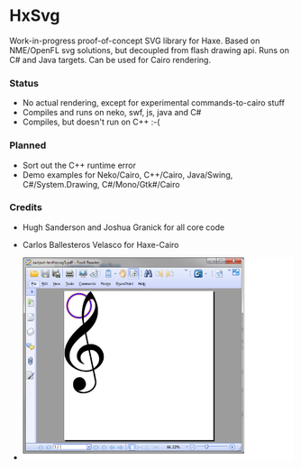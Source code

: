 # HxSvg
Work-in-progress proof-of-concept SVG library for Haxe. Based on NME/OpenFL svg solutions, but decoupled from flash drawing api. Runs on C# and Java targets. Can be used for Cairo rendering.


### Status
- No actual rendering, except for experimental commands-to-cairo stuff
- Compiles and runs on neko, swf, js, java and C#
- Compiles, but doesn't run on C++ :-(

### Planned
- Sort out the C++ runtime error
- Demo examples for Neko/Cairo, C++/Cairo, Java/Swing, C#/System.Drawing, C#/Mono/Gtk#/Cairo

### Credits
- Hugh Sanderson and Joshua Granick for all core code
- Carlos Ballesteros Velasco for Haxe-Cairo

- ![screen](/screen.png?raw=true "screen")


